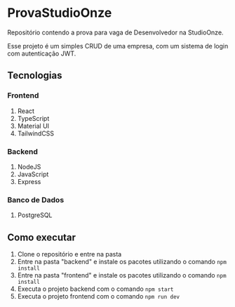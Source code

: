 # ProvaStudioOnze
Repositório contendo a prova para vaga de Desenvolvedor na StudioOnze.

Esse projeto é um simples CRUD de uma empresa, com um sistema de login com autenticação JWT.

## Tecnologias
### Frontend
1. React
2. TypeScript
3. Material UI
4. TailwindCSS

### Backend
1. NodeJS
2. JavaScript
3. Express

### Banco de Dados
1. PostgreSQL

## Como executar

1. Clone o repositório e entre na pasta
2. Entre na pasta "backend" e instale os pacotes utilizando o comando `npm install`
3. Entre na pasta "frontend" e instale os pacotes utilizando o comando `npm install`
4. Executa o projeto backend com o comando `npm start`
5. Executa o projeto frontend com o comando `npm run dev`
